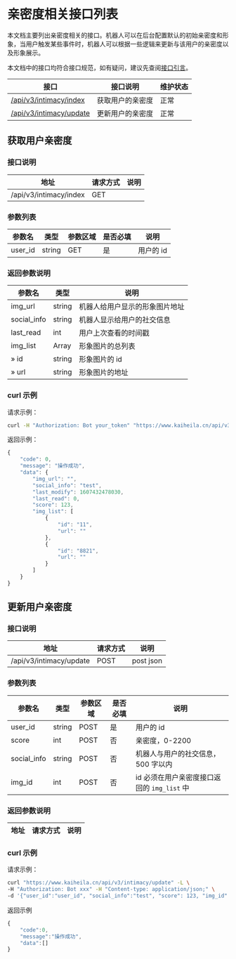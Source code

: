 # 亲密度相关接口列表

本文档主要列出亲密度相关的接口。机器人可以在后台配置默认的初始亲密度和形象，当用户触发某些事件时，机器人可以根据一些逻辑来更新与该用户的亲密度以及形象展示。

本文档中的接口均符合接口规范，如有疑问，建议先查阅[接口引言](https://developer.kaiheila.cn/doc/reference)。

| 接口                                       | 接口说明         | 维护状态 |
| ------------------------------------------ | ---------------- | -------- |
| [/api/v3/intimacy/index](#获取用户亲密度)  | 获取用户的亲密度 | 正常     |
| [/api/v3/intimacy/update](#更新用户亲密度) | 更新用户的亲密度 | 正常     |

## 获取用户亲密度

### 接口说明

| 地址                   | 请求方式 | 说明 |
| ---------------------- | -------- | ---- |
| /api/v3/intimacy/index | GET      |      |

### 参数列表

| 参数名  | 类型   | 参数区域 | 是否必填 | 说明      |
| ------- | ------ | -------- | -------- | --------- |
| user_id | string | GET      | 是       | 用户的 id |

### 返回参数说明

| 参数名      | 类型   | 说明                           |
| ----------- | ------ | ------------------------------ |
| img_url     | string | 机器人给用户显示的形象图片地址 |
| social_info | string | 机器人显示给用户的社交信息     |
| last_read   | int    | 用户上次查看的时间戳           |
| img_list    | Array  | 形象图片的总列表               |
| » id        | string | 形象图片的 id                  |
| » url       | string | 形象图片的地址                 |

### curl 示例

请求示例：

```bash
curl -H "Authorization: Bot your_token" "https://www.kaiheila.cn/api/v3/intimacy/index?user_id=xxx"
```

返回示例：

```javascript
{
    "code": 0,
    "message": "操作成功",
    "data": {
        "img_url": "",
        "social_info": "test",
        "last_modify": 1607432478030,
        "last_read": 0,
        "score": 123,
        "img_list": [
            {
                "id": "11",
                "url": ""
            },
            {
                "id": "8821",
                "url": ""
            }
        ]
    }
}
```

## 更新用户亲密度

### 接口说明

| 地址                    | 请求方式 | 说明      |
| ----------------------- | -------- | --------- |
| /api/v3/intimacy/update | POST     | post json |

### 参数列表

| 参数名      | 类型   | 参数区域 | 是否必填 | 说明                                        |
| ----------- | ------ | -------- | -------- | ------------------------------------------- |
| user_id     | string | POST     | 是       | 用户的 id                                   |
| score       | int    | POST     | 否       | 亲密度，0-2200                              |
| social_info | string | POST     | 否       | 机器人与用户的社交信息，500 字以内          |
| img_id      | int    | POST     | 否       | id 必须在用户亲密度接口返回的 `img_list` 中 |

### 返回参数说明

| 地址 | 请求方式 | 说明 |
| ---- | -------- | ---- |

### curl 示例

请求示例：

```bash
curl "https://www.kaiheila.cn/api/v3/intimacy/update" -L \
-H "Authorization: Bot xxx" -H "Content-type: application/json;" \
-d '{"user_id":"user_id", "social_info":"test", "score": 123, "img_id" : 1}'
```

返回示例

```javascript
{
    "code":0,
    "message":"操作成功",
    "data":[]
}
```
